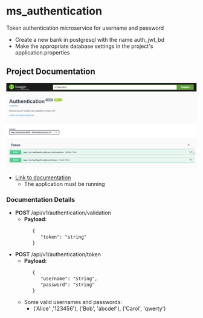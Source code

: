 # ms_authentication
 Token authentication microservice for username and password

 * Create a new bank in postgresql with the name auth_jwt_bd
 * Make the appropriate database settings in the project's application.properties
 ## Project Documentation
 ![Documentation](assets/image.png)
 * [Link to documentation](http://localhost:8080/swagger-ui/index.html)
    * The application must be running
 ### Documentation Details
 * **POST** /api/v1/authentication/validation
      *  **Payload:**
         ```shell
            {
               "token": "string"
            }
         ```
 * **POST** /api/v1/authentication/token
      *  **Payload:**
         ```shell
            {
               "username": "string",
               "password": "string"
            }
         ```
      * Some valid usernames and passwords:
         * ('Alice' ,'123456'), ('Bob', 'abcdef'), ('Carol', 'qwerty')
